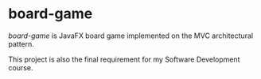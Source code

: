 # board-game
*board-game* is JavaFX board game implemented on the MVC architectural pattern.

This project is also the final requirement for my Software Development course.




